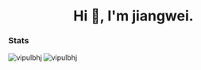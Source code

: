 <h1 align="center">Hi 👋, I'm jiangwei.</h1>

<h3 align="left">Stats</h3>
<p>
  <img align="left" src="https://github-readme-stats.vercel.app/api/top-langs?username=jiangwel&show_icons=true&locale=en&layout=compact" alt="vipulbhj" />
</p>

<p>
  <img align="center" src="https://github-readme-stats.vercel.app/api?username=jiangwel&show_icons=true&locale=en" alt="vipulbhj" />
</p>
